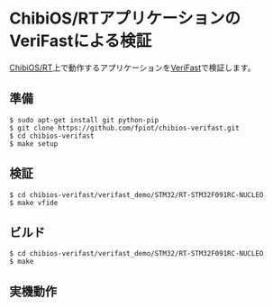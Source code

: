 # ChibiOS/RTアプリケーションのVeriFastによる検証

[ChibiOS/RT](http://www.chibios.org/)上で動作するアプリケーションを[VeriFast](https://people.cs.kuleuven.be/~bart.jacobs/verifast/)で検証します。

## 準備

```
$ sudo apt-get install git python-pip
$ git clone https://github.com/fpiot/chibios-verifast.git
$ cd chibios-verifast
$ make setup
```

## 検証

```
$ cd chibios-verifast/verifast_demo/STM32/RT-STM32F091RC-NUCLEO
$ make vfide
```

## ビルド

```
$ cd chibios-verifast/verifast_demo/STM32/RT-STM32F091RC-NUCLEO
$ make
```

## 実機動作
